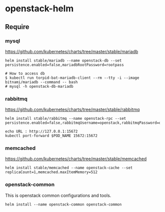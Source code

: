 # openstack-helm

## Require

### mysql
https://github.com/kubernetes/charts/tree/master/stable/mariadb
```
helm install stable/mariadb --name openstack-db --set persistence.enabled=false,mariadbRootPassword=rootpass

# How to access db
$ kubectl run torpid-bat-mariadb-client --rm --tty -i --image bitnami/mariadb --command -- bash
# mysql -h openstack-db-mariadb
```

### rabbitmq
https://github.com/kubernetes/charts/tree/master/stable/rabbitmq
```
helm install stable/rabbitmq --name openstack-rpc --set persistence.enabled=false,rabbitmqUsername=openstack,rabbitmqPassword=openstackpass

echo URL : http://127.0.0.1:15672
kubectl port-forward $POD_NAME 15672:15672

```

### memcached
https://github.com/kubernetes/charts/tree/master/stable/memcached
```
helm install stable/memcached --name openstack-cache --set replicaCount=1,memcached.maxItemMemory=512
```


### openstack-common
This is openstack common configurations and tools.
``` deploy openstack-common
helm install --name openstack-common openstack-common
```
